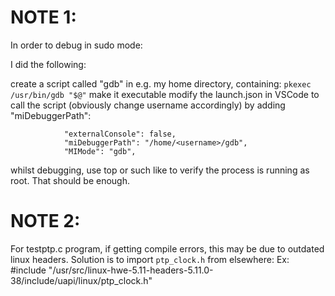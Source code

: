 # NOTE 1:
In order to debug in sudo mode:

I did the following:

create a script called "gdb" in e.g. my home directory, containing: `pkexec /usr/bin/gdb "$@"`
make it executable
modify the launch.json in VSCode to call the script (obviously change username accordingly) by adding "miDebuggerPath":
```
            "externalConsole": false,
            "miDebuggerPath": "/home/<username>/gdb",
            "MIMode": "gdb",
```
whilst debugging, use top or such like to verify the process is running as root.
That should be enough.



# NOTE 2:
For testptp.c program, if getting compile errors, this may be due to outdated linux headers.
Solution is to import `ptp_clock.h` from elsewhere:
Ex: #include "/usr/src/linux-hwe-5.11-headers-5.11.0-38/include/uapi/linux/ptp_clock.h" 

